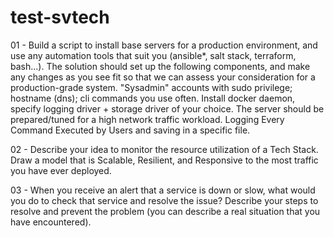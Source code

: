 # test-svtech
01 - Build a script to install base servers for a production environment, and use any automation tools that suit you (ansible*, salt stack, terraform, bash...). The solution should set up the following components, and make any changes as you see fit so that we can assess your consideration for a production-grade system.
"Sysadmin" accounts with sudo privilege; hostname (dns); cli commands you use often.
Install docker daemon, specify logging driver + storage driver of your choice.
The server should be prepared/tuned for a high network traffic workload.
Logging Every Command Executed by Users and saving in a specific file.

02 - Describe your idea to monitor the resource utilization of a Tech Stack. Draw a model that is Scalable, Resilient, and Responsive to the most traffic you have ever deployed. 

03 - When you receive an alert that a service is down or slow, what would you do to check that service and resolve the issue? Describe your steps to resolve and prevent the problem (you can describe a real situation that you have encountered).

